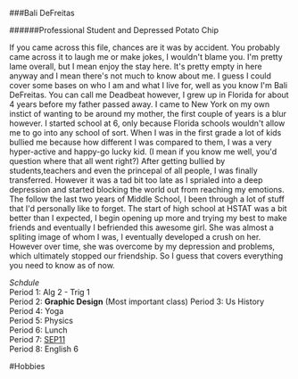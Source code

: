 ###Bali DeFreitas

######Professional Student and Depressed Potato Chip

If you came across this file, chances are it was by accident. You probably came across it to laugh me or make jokes, I wouldn't blame you. I'm pretty lame overall, but I mean enjoy the stay here. It's pretty empty in here anyway and I mean there's not much to know about me. I guess I could cover some bases on who I am and what I live for, well as you know I'm Bali DeFreitas. You can call me Deadbeat however, I grew up in Florida for about 4 years before my father passed away. I came to New York on my own instict of wanting to be around my mother, the first couple of years is a blur however. I started school at 6, only because Florida schools wouldn't allow me to go into any school of sort. When I was in the first grade a lot of kids bullied me because how different I was compared to them, I was a very hyper-active and happy-go lucky kid. (I mean if you know me well, you'd question where that all went right?) After getting bullied by students,teachers and even the princepal of all people, I was finally transferred. However it was a tad bit too late as I sprialed into a deep depression and started blocking the world out from reaching my emotions. The follow the last two years of Middle School, I been through a lot of stuff that I'd personally like to forget. The start of high school at HSTAT was a bit better than I expected, I begin opening up more and trying my best to make friends and eventually I befriended this awesome girl. She was almost a spliting image of whom I was, I eventually developed a crush on her. However over time, she was overcome by my depression and problems, which ultimately stopped our friendship. So I guess that covers everything you need to know as of now.

_Schdule_  
Period 1: Alg 2 - Trig 1  
Period 2: **Graphic Design** (Most important class)
Period 3: Us History  
Period 4: Yoga  
Period 5: Physics   
Period 6: Lunch  
Period 7: [SEP11](https://sites.google.com/a/hstat.org/balid9840sep11/)   
Period 8: English 6

#Hobbies
